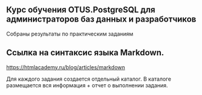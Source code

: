 ## Курс обучения OTUS.PostgreSQL для администраторов баз данных и разработчиков
Собраны результаты по практическим заданиям

## Ссылка на синтаксис языка Markdown.
https://htmlacademy.ru/blog/articles/markdown

Для каждого задания создается отдельный каталог. В каталоге размещается вся информация + отчет о выполнении задания.